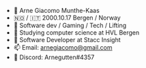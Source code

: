 - 👋 Arne Giacomo Munthe-Kaas
- 🇳🇴 / 🇮🇹 2000.10.17 Bergen / Norway
- 👀 Software dev / Gaming / Tech / Lifting
- 🌱 Studying computer science at HVL Bergen
- 🏢 Software Developer at Stacc Insight 
- 📫 Email: arnegiacomo@gmail.com 
- 👾 Discord: Arnegutten#4357
